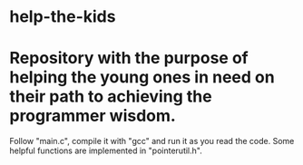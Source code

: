 # help-the-kids
Repository with the purpose of helping the young ones in need on their path to achieving the programmer wisdom.
=====

Follow "main.c", compile it with "gcc" and run it as you read the code.
Some helpful functions are implemented in "pointerutil.h".
